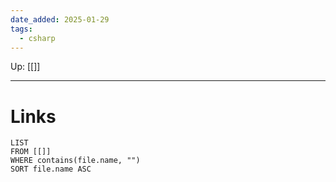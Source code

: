 ```yaml
---
date_added: 2025-01-29
tags:
  - csharp
---
```

Up: [[]]
___
 
# Links
```dataview
LIST
FROM [[]]
WHERE contains(file.name, "")
SORT file.name ASC
```
